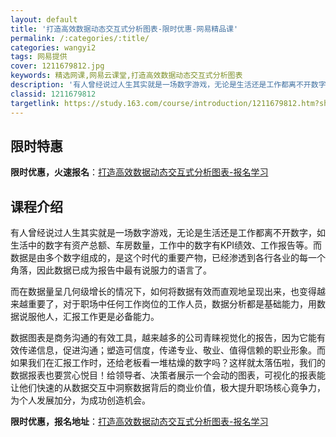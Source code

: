 ```yaml
---
layout: default
title: '打造高效数据动态交互式分析图表-限时优惠-网易精品课'
permalink: /:categories/:title/
categories: wangyi2
tags: 网易提供
cover: 1211679812.jpg
keywords: 精选网课,网易云课堂,打造高效数据动态交互式分析图表
description: '有人曾经说过人生其实就是一场数字游戏，无论是生活还是工作都离不开数字，如生活中的数字有资产总额、车房数量，工作中的数字有'
classid: 1211679812
targetlink: https://study.163.com/course/introduction/1211679812.htm?share=1&shareId=1025206652&utm_campaign=share&utm_medium=iphoneShare&utm_source=&utm_u=1025206652
---
```


## 限时特惠

**限时优惠，火速报名**：[打造高效数据动态交互式分析图表-报名学习](https://study.163.com/course/introduction/1211679812.htm?share=1&shareId=1025206652&utm_campaign=share&utm_medium=iphoneShare&utm_source=&utm_u=1025206652)

## 课程介绍

有人曾经说过人生其实就是一场数字游戏，无论是生活还是工作都离不开数字，如生活中的数字有资产总额、车房数量，工作中的数字有KPI绩效、工作报告等。而数据是由多个数字组成的，是这个时代的重要产物，已经渗透到各行各业的每一个角落，因此数据已成为报告中最有说服力的语言了。

而在数据量呈几何级增长的情况下，如何将数据有效而直观地呈现出来，也变得越来越重要了，对于职场中任何工作岗位的工作人员，数据分析都是基础能力，用数据说服他人，汇报工作更是必备能力。

数据图表是商务沟通的有效工具，越来越多的公司青睐视觉化的报告，因为它能有效传递信息，促进沟通；塑造可信度，传递专业、敬业、值得信赖的职业形象。而如果我们在汇报工作时，还给老板看一堆枯燥的数字吗？这样就太落伍啦，我们的数据报表也要赏心悦目！给领导者、决策者展示一个会动的图表，可视化的报表能让他们快速的从数据交互中洞察数据背后的商业价值，极大提升职场核心竟争力，为个人发展加分，为成功创造机会。

**限时优惠，报名地址**：[打造高效数据动态交互式分析图表-报名学习](https://study.163.com/course/introduction/1211679812.htm?share=1&shareId=1025206652&utm_campaign=share&utm_medium=iphoneShare&utm_source=&utm_u=1025206652)

